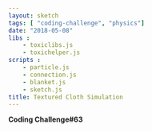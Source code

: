 ```yaml
---
layout: sketch
tags: [ "coding-challenge", "physics"]
date: "2018-05-08"
libs : 
    - toxiclibs.js
    - toxichelper.js
scripts : 
    - particle.js
    - connection.js
    - blanket.js
    - sketch.js
title: Textured Cloth Simulation
---
```


**Coding Challenge#63**

